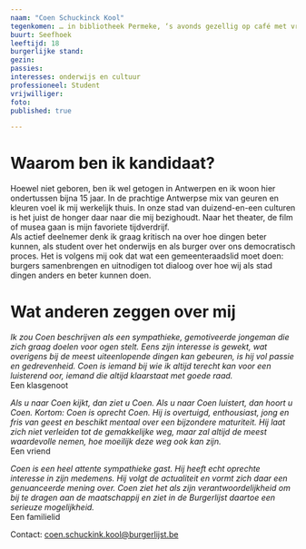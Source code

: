 ```yaml
---
naam: "Coen Schuckinck Kool"
tegenkomen: … in bibliotheek Permeke, ‘s avonds gezellig op café met vrienden
buurt: Seefhoek
leeftijd: 18
burgerlijke stand:
gezin:
passies:
interesses: onderwijs en cultuur
professioneel: Student
vrijwilliger:
foto:
published: true

---
```

# Waarom ben ik kandidaat?
Hoewel niet geboren, ben ik wel getogen in Antwerpen en ik woon hier ondertussen bijna 15 jaar. In de prachtige Antwerpse mix van geuren en kleuren voel ik mij werkelijk thuis. In onze stad van duizend-en-een culturen is het juist de honger daar naar die mij bezighoudt. Naar het theater, de film of musea gaan is mijn favoriete tijdverdrijf.  
Als actief deelnemer denk ik graag kritisch na over hoe dingen beter kunnen, als student over het onderwijs en als burger over ons democratisch proces. 
Het is volgens mij ook dat wat een gemeenteraadslid moet doen: burgers samenbrengen en uitnodigen tot dialoog over hoe wij als stad dingen anders en beter kunnen doen.

# Wat anderen zeggen over mij
_Ik zou Coen beschrijven als een sympathieke, gemotiveerde jongeman die zich graag doelen voor ogen stelt. Eens zijn interesse is gewekt, wat overigens bij de meest uiteenlopende dingen kan gebeuren, is hij vol passie en gedrevenheid. Coen is iemand bij wie ik altijd terecht kan voor een luisterend oor, iemand die altijd klaarstaat met goede raad._   
Een klasgenoot
 
_Als u naar Coen kijkt, dan ziet u Coen. Als u naar Coen luistert, dan hoort u Coen. Kortom: Coen is oprecht Coen. Hij is overtuigd, enthousiast, jong en fris van geest en beschikt mentaal over een bijzondere maturiteit. Hij laat zich niet verleiden tot de gemakkelijke weg, maar zal altijd de meest waardevolle nemen, hoe moeilijk deze weg ook kan zijn._  
Een vriend
 
_Coen is een heel attente sympathieke gast. Hij heeft echt oprechte interesse in zijn medemens. Hij volgt de actualiteit en vormt zich daar een genuanceerde mening over. Coen ziet het als zijn verantwoordelijkheid om bij te dragen aan de maatschappij en ziet in de Burgerlijst daartoe een serieuze mogelijkheid._  
Een familielid


Contact: coen.schuckink.kool@burgerlijst.be
